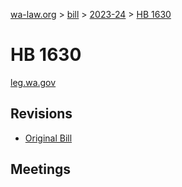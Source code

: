 [wa-law.org](/) > [bill](/bill/) > [2023-24](/bill/2023-24/) > [HB 1630](/bill/2023-24/hb/1630/)

# HB 1630
[leg.wa.gov](https://app.leg.wa.gov/billsummary?BillNumber=1630&Year=2023&Initiative=false)

## Revisions
* [Original Bill](1/)

## Meetings